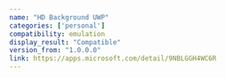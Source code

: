 ```yaml
---
name: "HD Background UWP"
categories: ['personal']
compatibility: emulation
display_result: "Compatible"
version_from: "1.0.0.0"
link: https://apps.microsoft.com/detail/9NBLGGH4WC6R
---
```

